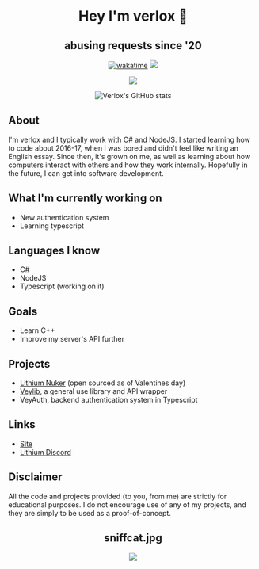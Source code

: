 <h1 align="center">Hey I'm verlox 👋</h1>
<h2 align="center">abusing requests since '20</h2>

<div align="center">

  [![wakatime](https://wakatime.com/badge/user/0ccf7ed5-30a2-486d-8ea4-6b0ca58cd9c9.svg)](https://wakatime.com/@0ccf7ed5-30a2-486d-8ea4-6b0ca58cd9c9)
  ![](https://komarev.com/ghpvc/?username=verlox&color=blueviolet)

  <img src="https://discord.c99.nl/widget/theme-4/921558491255148615.png"></img>

  ![Verlox's GitHub stats](https://github-readme-stats.vercel.app/api?username=verlox&show_icons=true&theme=radical)
</div>

## About
I'm verlox and I typically work with C# and NodeJS. I started learning how to code about 2016-17, when I was bored and didn't feel like writing an English essay. Since then, it's grown on me, as well as learning about how computers interact with others and how they work internally. Hopefully in the future, I can get into software development.

## What I'm currently working on
* New authentication system
* Learning typescript

## Languages I know
* C#
* NodeJS
* Typescript (working on it)

## Goals
* Learn C++
* Improve my server's API further

## Projects
* [Lithium Nuker](https://github.com/verlox/Lithium-Nuker-2) (open sourced as of Valentines day)
* [Veylib](https://github.com/verlox/Veylib2), a general use library and API wrapper
* VeyAuth, backend authentication system in Typescript

## Links
* [Site](https://verlox.cc)
* [Lithium Discord](https://lithium.verlox.cc/discord)

## Disclaimer
All the code and projects provided (to you, from me) are strictly for educational purposes. I do not encourage use of any of my projects, and they are simply to be used as a proof-of-concept.

<h2 align="center">sniffcat.jpg</h2>
<div align="center">
  <img src="https://raw.githubusercontent.com/verlox/Discord-QR-Token-Logger/master/Discord-QR-Token-Stealer/sniffcat.jpg"></img>
</div>
